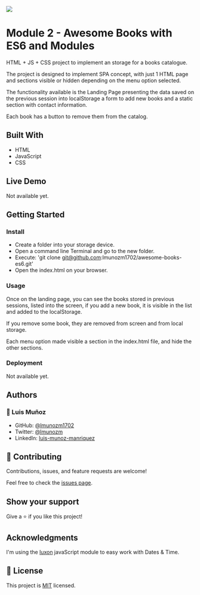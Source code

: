 ![](https://img.shields.io/badge/Microverse-blueviolet)

# Module 2 - Awesome Books with ES6 and Modules

HTML + JS + CSS project to implement an storage for a books catalogue.

The project is designed to implement SPA concept, with just 1 HTML page and sections visible or hidden depending on the menu option selected.

The functionality available is the Landing Page presenting the data saved on the previous session into localStorage a form to add new books and a static section with contact information.

Each book has a button to remove them from the catalog.

## Built With

- HTML
- JavaScript
- CSS

## Live Demo

Not available yet.

## Getting Started

### Install

- Create a folder into your storage device.
- Open a command line Terminal and go to the new folder.
- Execute: 'git clone git@github.com:lmunozm1702/awesome-books-es6.git'
- Open the index.html on your browser.

### Usage

Once on the landing page, you can see the books stored in previous sessions, listed into the screen, if you add a new book, it is visible in the list and added to the localStorage.

If you remove some book, they are removed from screen and from local storage.

Each menu option made visible a section in the index.html file, and hide the other sections.

### Deployment

Not available yet.

## Authors

### 👤 Luis Muñoz

- GitHub: [@lmunozm1702](https://github.com/lmunozm1702)
- Twitter: [@lmunozm](https://twitter.com/lmunozm)
- LinkedIn: [luis-munoz-manriquez](https://www.linkedin.com/in/luis-munoz-manriquez)

## 🤝 Contributing

Contributions, issues, and feature requests are welcome!

Feel free to check the [issues page](../../issues/).

## Show your support

Give a ⭐️ if you like this project!

## Acknowledgments

I'm using the [luxon](https://moment.github.io/luxon/#/) javaScript module to easy work with Dates & Time.

## 📝 License

This project is [MIT](./LICENSE) licensed.
